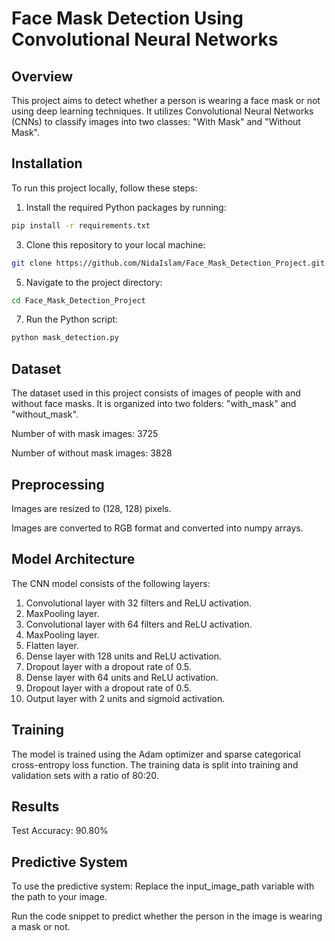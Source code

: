 
# Face Mask Detection Using Convolutional Neural Networks 

## Overview
This project aims to detect whether a person is wearing a face mask or not using deep learning techniques. It utilizes Convolutional Neural Networks (CNNs) to classify images into two classes: "With Mask" and "Without Mask".

## Installation
To run this project locally, follow these steps:

1. Install the required Python packages by running:
```bash
pip install -r requirements.txt
```
3. Clone this repository to your local machine:

```bash
git clone https://github.com/NidaIslam/Face_Mask_Detection_Project.git
```
5. Navigate to the project directory:

```bash
cd Face_Mask_Detection_Project
```
7. Run the Python script:

```bash
python mask_detection.py
```
## Dataset
The dataset used in this project consists of images of people with and without face masks. It is organized into two folders: "with_mask" and "without_mask".

Number of with mask images: 3725

Number of without mask images: 3828

## Preprocessing
Images are resized to (128, 128) pixels.

Images are converted to RGB format and converted into numpy arrays.

## Model Architecture
The CNN model consists of the following layers:

1. Convolutional layer with 32 filters and ReLU activation.
2. MaxPooling layer.
3. Convolutional layer with 64 filters and ReLU activation.
4. MaxPooling layer.
5. Flatten layer.
6. Dense layer with 128 units and ReLU activation.
7. Dropout layer with a dropout rate of 0.5.
8. Dense layer with 64 units and ReLU activation.
9. Dropout layer with a dropout rate of 0.5.
10. Output layer with 2 units and sigmoid activation.

## Training
The model is trained using the Adam optimizer and sparse categorical cross-entropy loss function. The training data is split into training and validation sets with a ratio of 80:20.

## Results
Test Accuracy: 90.80%

## Predictive System
To use the predictive system:
Replace the input_image_path variable with the path to your image.

Run the code snippet to predict whether the person in the image is wearing a mask or not.

